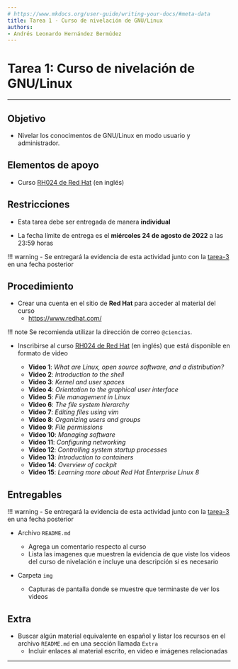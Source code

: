```yaml
---
# https://www.mkdocs.org/user-guide/writing-your-docs/#meta-data
title: Tarea 1 - Curso de nivelación de GNU/Linux
authors:
- Andrés Leonardo Hernández Bermúdez
---
```


# Tarea 1: Curso de nivelación de GNU/Linux

--------------------------------------------------------------------------------

## Objetivo

- Nivelar los conocimentos de GNU/Linux en modo usuario y administrador.

## Elementos de apoyo

- Curso [RH024 de Red Hat][redhat-rh024] (en inglés)

## Restricciones

- Esta tarea debe ser entregada de manera **individual**

- La fecha límite de entrega es el **miércoles 24 de agosto de 2022** a las 23:59 horas

!!! warning
    - Se entregará la evidencia de esta actividad junto con la [tarea-3](../tarea-3/) en una fecha posterior

## Procedimiento

- Crear una cuenta en el sitio de **Red Hat** para acceder al material del curso
    - <https://www.redhat.com/>

!!! note
    Se recomienda utilizar la dirección de correo `@ciencias`.

- Inscribirse al curso [RH024 de Red Hat][redhat-rh024] (en inglés) que está disponible en formato de video

    - **Video  1**: _What are Linux, open source software, and a distribution?_
    - **Video  2**: _Introduction to the shell_
    - **Video  3**: _Kernel and user spaces_
    - **Video  4**: _Orientation to the graphical user interface_
    - **Video  5**: _File management in Linux_
    - **Video  6**: _The file system hierarchy_
    - **Video  7**: _Editing files using vim_
    - **Video  8**: _Organizing users and groups_
    - **Video  9**: _File permissions_
    - **Video 10**: _Managing software_
    - **Video 11**: _Configuring networking_
    - **Video 12**: _Controlling system startup processes_
    - **Video 13**: _Introduction to containers_
    - **Video 14**: _Overview of cockpit_
    - **Video 15**: _Learning more about Red Hat Enterprise Linux 8_

## Entregables

!!! warning
    - Se entregará la evidencia de esta actividad junto con la [tarea-3](../tarea-3/) en una fecha posterior

- Archivo `README.md`

    - Agrega un comentario respecto al curso
    - Lista las imagenes que muestren la evidencia de que viste los videos del curso de nivelación e incluye una descripción si es necesario

- Carpeta `img`

    - Capturas de pantalla donde se muestre que terminaste de ver los videos

## Extra

- Buscar algún material equivalente en español y listar los recursos en el archivo `README.md` en una sección llamada `Extra`
    - Incluir enlaces al material escrito, en video e imágenes relacionadas

--------------------------------------------------------------------------------

[flujo-de-trabajo]: https://redes-ciencias-unam.gitlab.io/2022-2/tareas-redes/workflow/
[repo-tareas]: https://gitlab.com/Redes-Ciencias-UNAM/2022-2/tareas-redes/-/merge_requests

[redhat-rh024]: https://www.redhat.com/en/services/training/rh024-red-hat-linux-technical-overview
